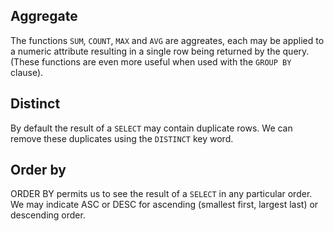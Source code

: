 ## Aggregate

The functions `SUM`, `COUNT`, `MAX` and `AVG` are aggreates, each may be applied to a numeric attribute resulting in a single row being returned by the query. (These functions are even more useful when used with the `GROUP BY` clause).

## Distinct

By default the result of a `SELECT` may contain duplicate rows. We can remove these duplicates using the `DISTINCT` key word.

## Order by

ORDER BY permits us to see the result of a `SELECT` in any particular order. We may indicate ASC or DESC for ascending (smallest first, largest last) or descending order.
